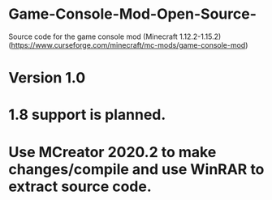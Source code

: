 # Game-Console-Mod-Open-Source-
Source code for the game console mod (Minecraft 1.12.2-1.15.2) (https://www.curseforge.com/minecraft/mc-mods/game-console-mod)
# Version 1.0
# 1.8 support is planned.
# Use MCreator 2020.2 to make changes/compile and use WinRAR to extract source code.
